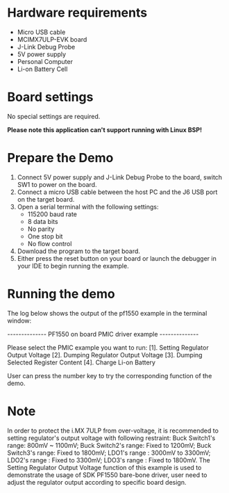 Hardware requirements
=====================
- Micro USB cable
- MCIMX7ULP-EVK board
- J-Link Debug Probe
- 5V power supply
- Personal Computer
- Li-on Battery Cell

Board settings
============
No special settings are required.

**Please note this application can't support running with Linux BSP!**

Prepare the Demo
===============
1.  Connect 5V power supply and J-Link Debug Probe to the board, switch SW1 to power on the board.
2.  Connect a micro USB cable between the host PC and the J6 USB port on the target board.
3.  Open a serial terminal with the following settings:
    - 115200 baud rate
    - 8 data bits
    - No parity
    - One stop bit
    - No flow control
4.  Download the program to the target board.
5.  Either press the reset button on your board or launch the debugger in your IDE to begin running the example.

Running the demo
================
The log below shows the output of the pf1550 example in the terminal window:

-------------- PF1550 on board PMIC driver example --------------

Please select the PMIC example you want to run:
[1]. Setting Regulator Output Voltage
[2]. Dumping Regulator Output Voltage
[3]. Dumping Selected Register Content
[4]. Charge Li-on Battery

User can press the number key to try the corresponding function of the demo.

Note
================
In order to protect the i.MX 7ULP from over-voltage, it is recommended to setting
regulator's output voltage with following restraint:
Buck Switch1's range: 800mV ~ 1100mV;
Buck Switch2's range: Fixed to 1200mV;
Buck Switch3's range: Fixed to 1800mV;
LDO1's range        : 3000mV to 3300mV;
LDO2's range        : Fixed to 3300mV;
LDO3's range        : Fixed to 1800mV.
The Setting Regulator Output Voltage function of this example is used to demonstrate
the usage of SDK PF1550 bare-bone driver, user need to adjust the regulator output
according to specific board design.
